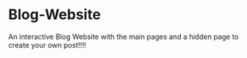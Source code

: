 # Blog-Website
An interactive Blog Website with the main pages and a hidden page to create your own post!!!!
